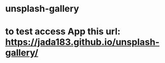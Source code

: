 # unsplash-gallery
# <h1>to test access App this url: https://jada183.github.io/unsplash-gallery/<h1>